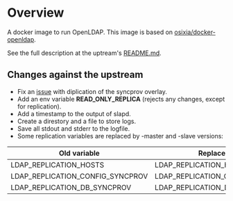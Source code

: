 # Overview

A docker image to run OpenLDAP. This image is based on [osixia/docker-openldap](https://github.com/osixia/docker-openldap/tree/v1.5.0).

See the full description at the uptream's [README.md](https://github.com/osixia/docker-openldap/blob/v1.5.0/README.md).

## Changes against the upstream
* Fix an [issue](https://github.com/osixia/docker-openldap/issues/183) with diplication of the syncprov overlay.
* Add an env variable **READ_ONLY_REPLICA** (rejects any changes, except for replication).
* Add a timestamp to the output of slapd.
* Create a direstory and a file to store logs.
* Save all stdout and stderr to the logfile.
* Some replication variables are replaced by -master and -slave versions:

| Old variable | Replacement for master | Replacement for slave |
| ------------- | ------------- | ------------- |
| LDAP_REPLICATION_HOSTS | LDAP_REPLICATION_HOSTS_MASTER | LDAP_REPLICATION_HOSTS_SLAVE |
| LDAP_REPLICATION_CONFIG_SYNCPROV | LDAP_REPLICATION_CONFIG_SYNCPROV_MASTER | LDAP_REPLICATION_CONFIG_SYNCPROV_SLAVE |
| LDAP_REPLICATION_DB_SYNCPROV | LDAP_REPLICATION_DB_SYNCPROV_MASTER | LDAP_REPLICATION_DB_SYNCPROV_SLAVE |

